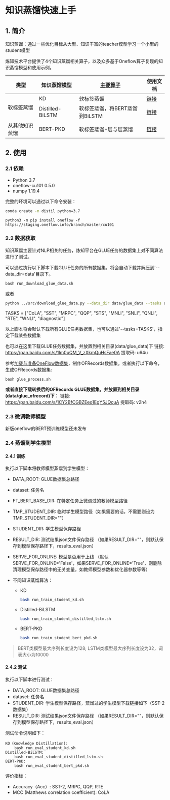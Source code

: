 # 知识蒸馏快速上手

## 1. 简介
知识蒸馏：通过一些优化目标从大型、知识丰富的teacher模型学习一个小型的student模型

炼知技术平台提供了4个知识蒸馏相关算子，以及众多基于Oneflow算子复现的知识蒸馏模型和使用示例。
<table>
<thead>
  <tr>
    <th>类型</th>
    <th>知识蒸馏模型</th>
    <th><a href="../../docs/API_knowledge_distill.md" target="_blank">主要算子</a></th>
    <th>使用文档</th>
  </tr>
</thead>
<tbody>
  <tr>
    <td rowspan="2">软标签蒸馏</td>
    <td>KD</td>
    <td>软标签蒸馏</td>
    <td><a href="./examples/knowledge_distillation/README.md" target="_blank">链接</a></td>
  </tr>
  <tr>
    <td>Distilled-BiLSTM</td>
    <td>软标签蒸馏，将BERT蒸馏到BiLSTM</td>
    <td><a href="./examples/distilled-bilstm/README.md" target="_blank">链接</a></td>
  </tr>
  <tr>
    <td rowspan="2">从其他知识蒸馏</td>
    <td>BERT-PKD</td>
    <td>软标签蒸馏+层与层蒸馏</td>
    <td><a href="./examples/bert-pkd/README.md" target="_blank">链接</a></td>
  </tr>

</tbody>
</table>

## 2. 使用
### 2.1 依赖
- Python 3.7
- oneflow-cu101 0.5.0
- numpy 1.19.4

完整的环境可以通过以下命令安装：
  ```bash
conda create -n distil python=3.7
  ```

  ```
python3 -m pip install oneflow -f https://staging.oneflow.info/branch/master/cu101
  ```
    
### 2.2 数据获取
知识蒸馏主要针对NLP相关的任务，炼知平台在GLUE任务的数据集上对不同算法进行了测试。

可以通过执行以下脚本下载GLUE任务的所有数据集，将会自动下载并解压到'--data_dir=data'目录下。

```
bash run_download_glue_data.sh
```
或者
```bash
python ../src/download_glue_data.py --data_dir data/glue_data --tasks all
```

TASKS = ["CoLA", "SST", "MRPC", "QQP", "STS", "MNLI", "SNLI", "QNLI", "RTE", "WNLI", "diagnostic"]

以上脚本将会默认下载所有GLUE任务数据集，也可以通过'--tasks=TASKS'，指定下载某些数据集

也可以在这里下载GLUE任务数据集，并放置到相关目录(data/glue_data)下
链接: https://pan.baidu.com/s/1Im0uQM_V_zXkmQuHsFae0A 提取码: u64u

参考[加载与准备OneFlow数据集](https://github.com/Oneflow-Inc/oneflow-documentation/blob/master/cn/docs/extended_topics/how_to_make_ofdataset.md)，制作OFRecords数据集。或者执行以下命令，生成OFRecords数据集:
```
bash glue_process.sh
```

**或者直接下载转换后的OFRecords GLUE数据集，并放置到相关目录(data/glue_ofrecord)下：**
链接: https://pan.baidu.com/s/1CY2BfCGBZEeo1EgY5JQcuA 提取码: v2h4 

### 2.3 微调教师模型
新版oneflow的BERT预训练模型还未发布


### 2.4 蒸馏到学生模型
#### 2.4.1 训练
执行以下脚本将教师模型蒸馏到学生模型：
- DATA_ROOT: GLUE数据集总路径
- dataset: 任务名
- FT_BERT_BASE_DIR: 在特定任务上微调过的教师模型路径
- TMP_STUDENT_DIR: 临时学生模型路径（如果需要的话，不需要则设为TMP_STUDENT_DIR=""）
- STUDENT_DIR: 学生模型保存路径
- RESULT_DIR: 测试结果json文件保存路径 （如果RESULT_DIR=""，则默认保存到模型保存路径下，results_eval.json）
- SERVE_FOR_ONLINE: 模型是否用于上线 （默认SERVE_FOR_ONLINE='False'，如果SERVE_FOR_ONLINE='True'，则删除清理模型保存路径中的无关变量，如教师模型参数和优化器参数等等）

- 不同知识蒸馏算法：
    - KD
        ```bash
        bash run_train_student_kd.sh
        ```
    - Distilled-BiLSTM
        ```bash
        bash run_train_student_distilled_lstm.sh
        ```
    - BERT-PKD
        ```bash
        bash run_train_student_bert_pkd.sh
        ```

> BERT类模型最大序列长度设为128; LSTM类模型最大序列长度设为32，词表大小为10000

#### 2.4.2 测试
执行以下脚本进行测试：
- DATA_ROOT: GLUE数据集总路径
- dataset: 任务名
- STUDENT_DIR: 学生模型保存路径，蒸馏过的学生模型下载链接如下（SST-2数据集）
- RESULT_DIR: 测试结果json文件保存路径 （如果RESULT_DIR=""，则默认保存到模型保存路径下，results_eval.json）


测试命令说明如下：
```
KD（Knowledge Distillation): 
    bash run_eval_student_kd.sh
Distilled-BiLSTM:
    bash run_eval_student_distilled_lstm.sh
BERT-PKD:
    bash run_eval_student_bert_pkd.sh
```

评价指标：
- Accuracy（Acc）: SST-2, MRPC, QQP, RTE
- MCC (Matthews correlation coefficient): CoLA
